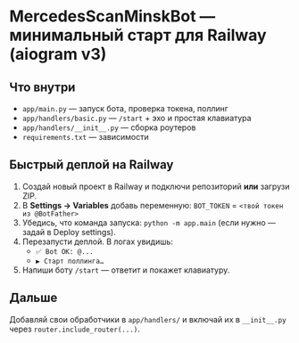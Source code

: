 # MercedesScanMinskBot — минимальный старт для Railway (aiogram v3)

## Что внутри
- `app/main.py` — запуск бота, проверка токена, поллинг
- `app/handlers/basic.py` — `/start` + эхо и простая клавиатура
- `app/handlers/__init__.py` — сборка роутеров
- `requirements.txt` — зависимости

## Быстрый деплой на Railway
1. Создай новый проект в Railway и подключи репозиторий **или** загрузи ZIP.
2. В **Settings → Variables** добавь переменную: `BOT_TOKEN` = `<твой токен из @BotFather>`
3. Убедись, что команда запуска: `python -m app.main` (если нужно — задай в Deploy settings).
4. Перезапусти деплой. В логах увидишь:
   - `✅ Bot OK: @...`
   - `▶️ Старт поллинга…`
5. Напиши боту `/start` — ответит и покажет клавиатуру.

## Дальше
Добавляй свои обработчики в `app/handlers/` и включай их в `__init__.py` через
`router.include_router(...)`.